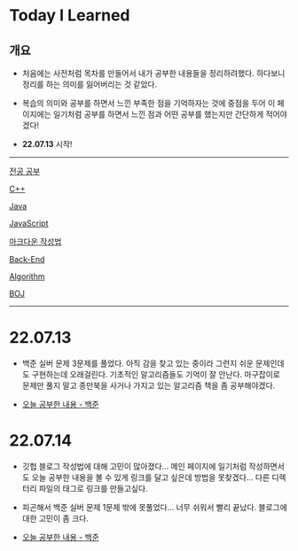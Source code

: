 # Today I Learned

## 개요

- 처음에는 사전처럼 목차를 만들어서 내가 공부한 내용들을 정리하려했다. 하다보니 정리를 하는 의미를 잃어버리는 것 같았다.

- 복습의 의미와 공부를 하면서 느낀 부족한 점을 기억하자는 것에 중점을 두어 이 페이지에는 일기처럼 
	공부를 하면서 느낀 점과 어떤 공부를 했는지만 간단하게 적어야겠다!

- **22.07.13** 시작!

---

[전공 공부](./Major/README.md)

[C++](./C++/README.md)

[Java](./Java/README.md)

[JavaScript](./JavaScript/README.md)

[마크다운 작성법](./md/README.md)

[Back-End](./Backend/README.md)

[Algorithm](./Algorithm/README.md)

[BOJ](./Algorithm/BOJ/README.md)

---

# 22.07.13

- 백준 실버 문제 3문제를 풀었다. 아직 감을 찾고 있는 중이라 그런지 쉬운 문제인데도 구현하는데 오래걸린다. 
	기초적인 알고리즘들도 기억이 잘 안난다. 마구잡이로 문제만 풀지 말고 종만북을 사거나 가지고 있는 알고리즘 책을 좀 공부해야겠다.

- [오늘 공부한 내용 - 백준](./Algorithm/BOJ/README.md/#220713) 

# 22.07.14

- 깃헙 블로그 작성법에 대해 고민이 많아졌다... 메인 페이지에 일기처럼 작성하면서도 
	오늘 공부한 내용을 볼 수 있게 링크를 달고 싶은데 방법을 못찾겠다... 다른 디렉터리 파일의 태그로 링크를 만들고싶다.

- 피곤해서 백준 실버 문제 1문제 밖에 못풀었다... 너무 쉬워서 빨리 끝났다. 블로그에 대한 고민이 좀 크다.

- [오늘 공부한 내용 - 백준](./Algorithm/BOJ/README.md/#220714) 
	